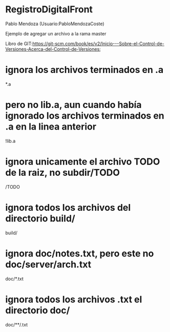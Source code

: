 # RegistroDigitalFront
Pablo Mendoza (Usuario:PabloMendozaCoste)

Ejemplo de agregar un archivo a la rama master

Libro de GIT:https://git-scm.com/book/es/v2/Inicio---Sobre-el-Control-de-Versiones-Acerca-del-Control-de-Versiones;



# ignora los archivos terminados en .a
*.a

# pero no lib.a, aun cuando había ignorado los archivos terminados en .a en la linea anterior
!lib.a

# ignora unicamente el archivo TODO de la raiz, no subdir/TODO
/TODO

# ignora todos los archivos del directorio build/
build/

# ignora doc/notes.txt, pero este no doc/server/arch.txt
doc/*.txt

# ignora todos los archivos .txt el directorio doc/
doc/**/.txt